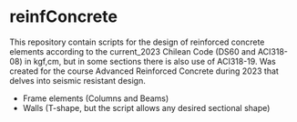 # reinfConcrete
This repository contain scripts for the design of reinforced concrete elements according to the current_2023 Chilean Code (DS60 and ACI318-08) in kgf,cm, but in some sections there is also use of ACI318-19. Was created for the course Advanced Reinforced Concrete during 2023 that delves into seismic resistant design.
- Frame elements (Columns and Beams)
- Walls (T-shape, but the script allows any desired sectional shape)

